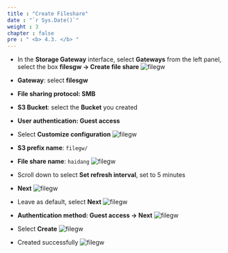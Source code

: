 ```yaml
---
title : "Create Fileshare"
date : "`r Sys.Date()`"
weight : 3
chapter : false
pre : " <b> 4.3. </b> "
---
```



* In the **Storage Gateway** interface, select **Gateways** from the left panel, select the box **filesgw -> Create file share**
![filegw](/images/4.filegw/4.3.1.png)
* **Gateway**: select **filesgw**
* **File sharing protocol: SMB**
* **S3 Bucket**: select the **Bucket** you created
* **User authentication: Guest access**
* Select **Customize configuration**
![filegw](/images/4.filegw/4.3.2.png)

* **S3 prefix name**: ```filegw/```
* **File share name**: ```haidang```
![filegw](/images/4.filegw/4.3.3.png)
* Scroll down to select **Set refresh interval**, set to 5 minutes
* **Next**
![filegw](/images/4.filegw/4.3.4.png)
* Leave as default, select **Next**
![filegw](/images/4.filegw/4.3.5.png)
* **Authentication method: Guest access -> Next**
![filegw](/images/4.filegw/4.3.6.png)
* Select **Create**
![filegw](/images/4.filegw/4.3.7.png)
* Created successfully
![filegw](/images/4.filegw/4.3.8.png)